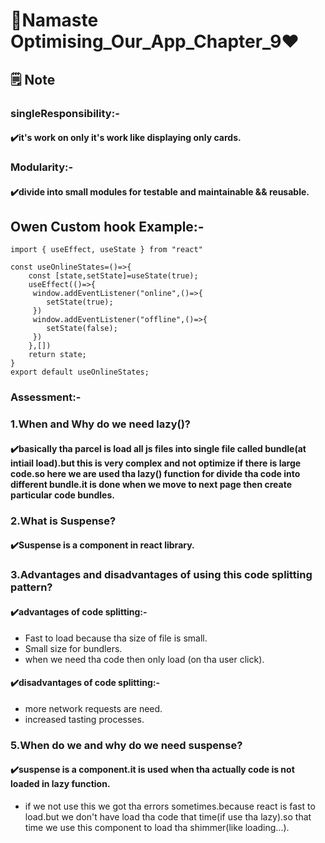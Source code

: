 # 🚀Namaste Optimising_Our_App_Chapter_9❤️ 
## 🗒️ Note  
### singleResponsibility:- 
#### ✔️it's work on only it's work like displaying only cards.
### Modularity:-  
#### ✔️divide into small modules for testable and maintainable && reusable. 

## Owen Custom hook  Example:-

```
import { useEffect, useState } from "react"

const useOnlineStates=()=>{
    const [state,setState]=useState(true);
    useEffect(()=>{
     window.addEventListener("online",()=>{
        setState(true);
     })
     window.addEventListener("offline",()=>{
        setState(false);
     })
    },[])
    return state;
}
export default useOnlineStates;

```
### Assessment:- 
### 1.When and Why do we need lazy()?
#### ✔️basically tha parcel is load all js files into single file called bundle(at intiail load).but this is very complex and not optimize if there is large code.so here we are used tha lazy() function for divide tha code into different bundle.it is done when we move to next page then create particular code  bundles.

### 2.What is Suspense?  
#### ✔️Suspense is a component in react library. 
### 3.Advantages and disadvantages of using this code splitting pattern? 
#### ✔️advantages of code splitting:- 
- Fast to load because tha size of file is small. 
- Small size for bundlers.
- when we need tha code then only load (on tha user click).
#### ✔️disadvantages of code splitting:- 
- more network requests are need.
- increased tasting processes.
### 5.When do we and why do we need suspense?
#### ✔️suspense is a component.it is used when tha actually code is not loaded in lazy function.
- if we not use this we got tha errors sometimes.because react is fast to load.but we don't have load tha code that time(if use tha lazy).so that time we use this component to load tha shimmer(like loading...).
